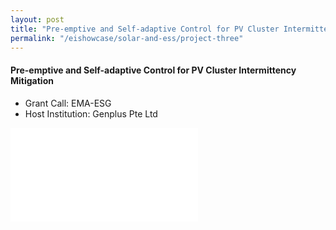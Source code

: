 ```yaml
---
layout: post
title: "Pre-emptive and Self-adaptive Control for PV Cluster Intermittency Mitigation"
permalink: "/eishowcase/solar-and-ess/project-three"
---
```

#### Pre-emptive and Self-adaptive Control for PV Cluster Intermittency Mitigation
* Grant Call: EMA-ESG
* Host Institution: Genplus Pte Ltd

<div class="showcase-embed-container">
	<embed type="application/pdf" src="/images/showcase/solar_ess_03.pdf#view=FitH">
</div>